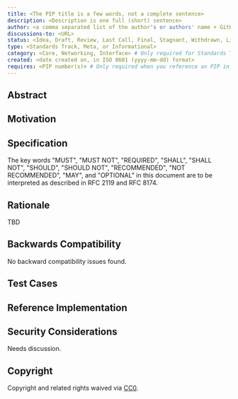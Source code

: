 ```yaml
---
title: <The PIP title is a few words, not a complete sentence>
description: <Description is one full (short) sentence>
author: <a comma separated list of the author's or authors' name + GitHub username (in parenthesis), or name and email (in angle brackets).  Example, FirstName LastName (@GitHubUsername), FirstName LastName <foo@bar.com>, FirstName (@GitHubUsername) and GitHubUsername (@GitHubUsername)>
discussions-to: <URL>
status: <Idea, Draft, Review, Last Call, Final, Stagnant, Withdrawn, Living> # More details about status in: https://pips.pactus.org/#:~:text=PIPs%20repository.-,PIP%20status%20terms,-Idea%20%2D%20An%20idea
type: <Standards Track, Meta, or Informational>
category: <Core, Networking, Interface> # Only required for Standards Track. Otherwise, remove this field.
created: <date created on, in ISO 8601 (yyyy-mm-dd) format>
requires: <PIP number(s)> # Only required when you reference an PIP in the `Specification` section. Otherwise, remove this field.
---
```


<!--
  READ PIP-1 (https://pips.pactus.org/PIPS/pip-1) BEFORE USING THIS TEMPLATE!

  This is the suggested template for new PIPs. After you have filled in the requisite fields, please delete these comments.

  Note that an PIP number will be assigned by an editor. When opening a pull request to submit your PIP, please use an abbreviated title in the filename, `PIP-draft_title_abbrev.md`.

  The title should be 44 characters or less. It should not repeat the PIP number in title, irrespective of the category.

  TODO: Remove this comment before submitting
-->

## Abstract

<!--
  The Abstract is a multi-sentence (short paragraph) technical summary. This should be a very terse and human-readable version of the specification section. Someone should be able to read only the abstract to get the gist of what this specification does.

  TODO: Remove this comment before submitting
-->

## Motivation

<!--
  This section is optional.

  The motivation section should include a description of any nontrivial problems the PIP solves. It should not describe how the PIP solves those problems, unless it is not immediately obvious. It should not describe why the PIP should be made into a standard, unless it is not immediately obvious.

  With a few exceptions, external links are not allowed. If you feel that a particular resource would demonstrate a compelling case for your PIP, then save it as a printer-friendly PDF, put it in the assets folder, and link to that copy.

  TODO: Remove this comment before submitting
-->

## Specification

<!--
  The Specification section should describe the syntax and semantics of any new feature. The specification should be detailed enough to allow competing, interoperable implementations for any of the current Pactus platforms (besu, erigon, Pactusjs, go-Pactus, nethermind, or others).

  It is recommended to follow RFC 2119 and RFC 8170. Do not remove the key word definitions if RFC 2119 and RFC 8170 are followed.

  TODO: Remove this comment before submitting
-->

The key words "MUST", "MUST NOT", "REQUIRED", "SHALL", "SHALL NOT", "SHOULD", "SHOULD NOT", "RECOMMENDED", "NOT RECOMMENDED", "MAY", and "OPTIONAL" in this document are to be interpreted as described in RFC 2119 and RFC 8174.

## Rationale

<!--
  The rationale fleshes out the specification by describing what motivated the design and why particular design decisions were made. It should describe alternate designs that were considered and related work, e.g. how the feature is supported in other languages.

  The current placeholder is acceptable for a draft.

  TODO: Remove this comment before submitting
-->

TBD

## Backwards Compatibility

<!--

  This section is optional.

  All PIPs that introduce backwards incompatibilities must include a section describing these incompatibilities and their severity. The PIP must explain how the author proposes to deal with these incompatibilities. PIP submissions without a sufficient backwards compatibility treatise may be rejected outright.

  The current placeholder is acceptable for a draft.

  TODO: Remove this comment before submitting
-->

No backward compatibility issues found.

## Test Cases

<!--
  This section is optional for non-Core PIPs.

  The Test Cases section should include expected input/output pairs, but may include a succinct set of executable tests. It should not include project build files. No new requirements may be be introduced here (meaning an implementation following only the Specification section should pass all tests here.)
  If the test suite is too large to reasonably be included inline, then consider adding it as one or more files in `../assets/pip-####/`. External links will not be allowed

  TODO: Remove this comment before submitting
-->

## Reference Implementation

<!--
  This section is optional.

  The Reference Implementation section should include a minimal implementation that assists in understanding or implementing this specification. It should not include project build files. The reference implementation is not a replacement for the Specification section, and the proposal should still be understandable without it.
  If the reference implementation is too large to reasonably be included inline, then consider adding it as one or more files in `../assets/pip-####/`. External links will not be allowed.

  TODO: Remove this comment before submitting
-->

## Security Considerations

<!--
  All PIPs must contain a section that discusses the security implications/considerations relevant to the proposed change. Include information that might be important for security discussions, surfaces risks and can be used throughout the life cycle of the proposal. For example, include security-relevant design decisions, concerns, important discussions, implementation-specific guidance and pitfalls, an outline of threats and risks and how they are being addressed. PIP submissions missing the "Security Considerations" section will be rejected. An PIP cannot proceed to status "Final" without a Security Considerations discussion deemed sufficient by the reviewers.

  The current placeholder is acceptable for a draft.

  TODO: Remove this comment before submitting
-->

Needs discussion.

## Copyright

Copyright and related rights waived via [CC0](../LICENSE.md).
